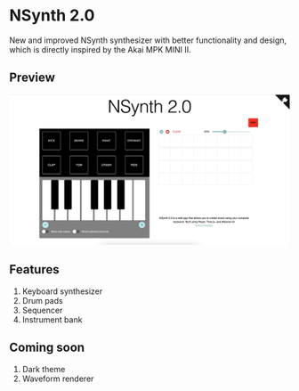 # NSynth 2.0

New and improved NSynth synthesizer with better functionality and design, which
is directly inspired by the Akai MPK MINI II.

## Preview

![Preview](public/Preview.png)

## Features

1. Keyboard synthesizer
2. Drum pads
3. Sequencer
4. Instrument bank

## Coming soon

1. Dark theme
2. Waveform renderer

